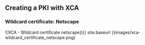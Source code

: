 ## Creating a PKI with XCA

### Wildcard certificate: Netscape

![XCA - Wildcard certificate netscape]({{ site.baseurl }}images/xca-wildcard_certificate_netscape.png)

